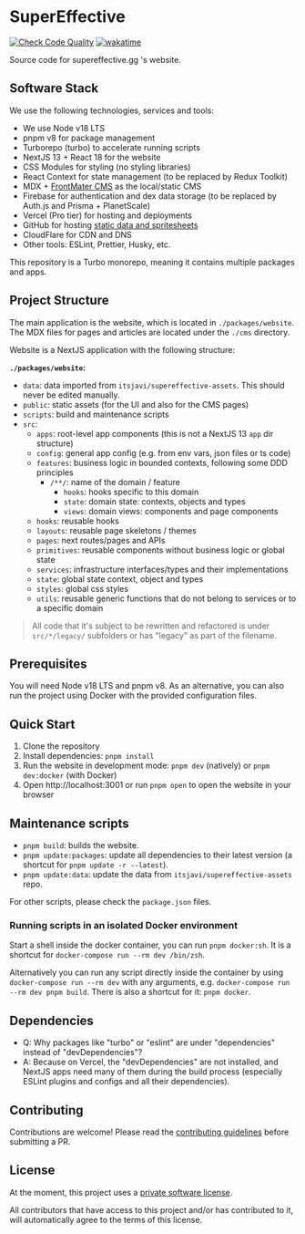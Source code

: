 # SuperEffective

[![Check Code Quality](https://github.com/itsjavi/supereffective/actions/workflows/check-code-quality.yml/badge.svg)](https://github.com/itsjavi/supereffective/actions/workflows/check-code-quality.yml)
[![wakatime](https://wakatime.com/badge/github/itsjavi/supereffective.svg)](https://wakatime.com/badge/github/itsjavi/supereffective)

Source code for supereffective.gg 's website.

## Software Stack

We use the following technologies, services and tools:

- We use Node v18 LTS
- pnpm v8 for package management
- Turborepo (turbo) to accelerate running scripts
- NextJS 13 + React 18 for the website
- CSS Modules for styling (no styling libraries)
- React Context for state management (to be replaced by Redux Toolkit)
- MDX + [FrontMater CMS](https://frontmatter.codes/) as the local/static CMS
- Firebase for authentication and dex data storage (to be replaced by Auth.js and Prisma + PlanetScale)
- Vercel (Pro tier) for hosting and deployments
- GitHub for hosting [static data and spritesheets](https://github.com/itsjavi/supereffective-assets)
- CloudFlare for CDN and DNS
- Other tools: ESLint, Prettier, Husky, etc.

This repository is a Turbo monorepo, meaning it contains multiple packages and apps.

## Project Structure

The main application is the website, which is located in `./packages/website`.
The MDX files for pages and articles are located under the `./cms` directory.

Website is a NextJS application with the following structure:

**`./packages/website`:**

- `data`: data imported from `itsjavi/supereffective-assets`. This should never be edited manually.
- `public`: static assets (for the UI and also for the CMS pages)
- `scripts`: build and maintenance scripts
- `src`:
  - `apps`: root-level app components (this is not a NextJS 13 `app` dir structure)
  - `config`: general app config (e.g. from env vars, json files or ts code)
  - `features`: business logic in bounded contexts, following some DDD principles
    - `/**/`: name of the domain / feature
      - `hooks`: hooks specific to this domain
      - `state`: domain state: contexts, objects and types
      - `views`: domain views: components and page components
  - `hooks`: reusable hooks
  - `layouts`: reusable page skeletons / themes
  - `pages`: next routes/pages and APIs
  - `primitives`: reusable components without business logic or global state
  - `services`: infrastructure interfaces/types and their implementations
  - `state`: global state context, object and types
  - `styles`: global css styles
  - `utils`: reusable generic functions that do not belong to services or to a specific domain

> All code that it's subject to be rewritten and refactored is under `src/*/legacy/` subfolders or has
> "legacy" as part of the filename.

## Prerequisites

You will need Node v18 LTS and pnpm v8.
As an alternative, you can also run the project using Docker with the provided configuration files.

## Quick Start

1. Clone the repository
2. Install dependencies: `pnpm install`
3. Run the website in development mode: `pnpm dev` (natively) or `pnpm dev:docker` (with Docker)
4. Open http://localhost:3001 or run `pnpm open` to open the website in your browser

## Maintenance scripts

- `pnpm build`: builds the website.
- `pnpm update:packages`: update all dependencies to their latest version (a shortcut for `pnpm update -r --latest`).
- `pnpm update:data`: update the data from `itsjavi/supereffective-assets` repo.

For other scripts, please check the `package.json` files.

### Running scripts in an isolated Docker environment

Start a shell inside the docker container, you can run `pnpm docker:sh`.
It is a shortcut for `docker-compose run --rm dev /bin/zsh`.

Alternatively you can run any script directly inside the container by using `docker-compose run --rm dev`
with any arguments, e.g. `docker-compose run --rm dev pnpm build`.
There is also a shortcut for it: `pnpm docker`.

## Dependencies

- Q: Why packages like "turbo" or "eslint" are under "dependencies" instead of "devDependencies"?
- A: Because on Vercel, the "devDependencies" are not installed, and NextJS apps need many of them during the build
  process (especially ESLint plugins and configs and all their dependencies).

## Contributing

Contributions are welcome! Please read the [contributing guidelines](./CONTRIBUTING.md) before submitting a PR.

## License

At the moment, this project uses a [private software license](./LICENSE.md).

All contributors that have access to this project and/or has contributed to it,
will automatically agree to the terms of this license.
